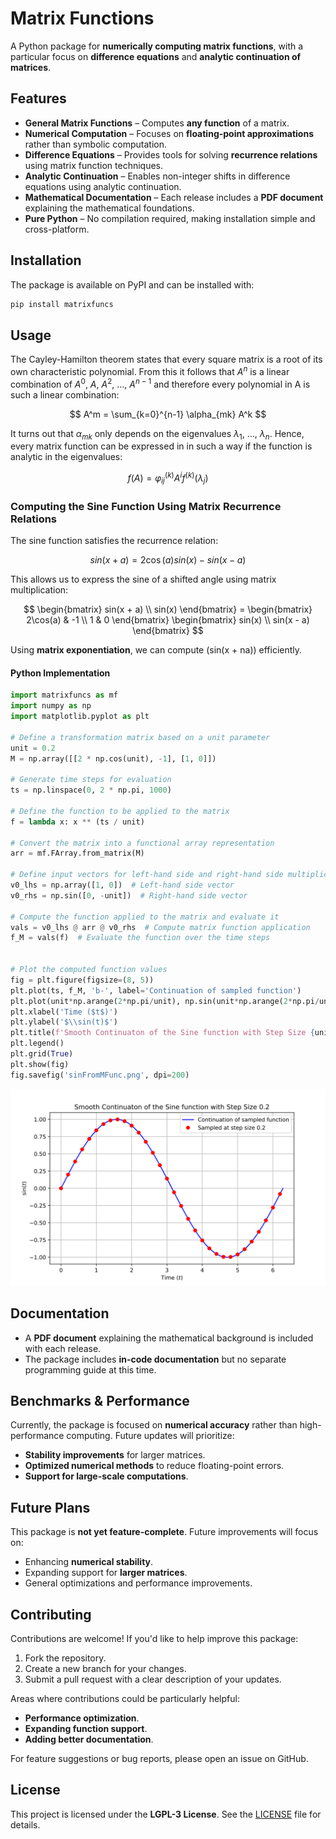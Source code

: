 # Matrix Functions

A Python package for **numerically computing matrix functions**, with a particular focus on **difference equations** and **analytic continuation of matrices**.

## Features

- **General Matrix Functions** – Computes **any function** of a matrix.
- **Numerical Computation** – Focuses on **floating-point approximations** rather than symbolic computation.
- **Difference Equations** – Provides tools for solving **recurrence relations** using matrix function techniques.
- **Analytic Continuation** – Enables non-integer shifts in difference equations using analytic continuation.
- **Mathematical Documentation** – Each release includes a **PDF document** explaining the mathematical foundations.
- **Pure Python** – No compilation required, making installation simple and cross-platform.

## Installation

The package is available on PyPI and can be installed with:

```bash
pip install matrixfuncs
```

###

## Usage

The Cayley-Hamilton theorem states that every square matrix is a root of its own characteristic polynomial. From this it follows that $A^n$ is a linear combination of $A^0,\ A,\ A^2,\ \dots,\ A^{n-1}$ and therefore every polynomial in A is such a linear combination:

$$
  A^m = \sum_{k=0}^{n-1} \alpha_{mk} A^k
$$

It turns out that $\alpha_{mk}$ only depends on the eigenvalues $\lambda_1,\ \dots,\ \lambda_n$. Hence, every matrix function can be expressed in in such a way if the function is analytic in the eigenvalues:

$$
  f(A) = \varphi_{ij}^{(k)} A^i f^{(k)}(\lambda_j)
$$

### Computing the Sine Function Using Matrix Recurrence Relations

The sine function satisfies the recurrence relation:

$$
  sin(x + a) = 2\cos(a) sin(x) - sin(x - a)
$$

This allows us to express the sine of a shifted angle using matrix multiplication:

$$
  \begin{bmatrix} sin(x + a) \\ sin(x) \end{bmatrix} =
  \begin{bmatrix} 2\cos(a) & -1 \\ 1 & 0 \end{bmatrix}
  \begin{bmatrix} sin(x) \\ sin(x - a) \end{bmatrix}
$$



Using **matrix exponentiation**, we can compute \(sin(x + na)\) efficiently.

#### Python Implementation

```python
import matrixfuncs as mf
import numpy as np
import matplotlib.pyplot as plt

# Define a transformation matrix based on a unit parameter
unit = 0.2
M = np.array([[2 * np.cos(unit), -1], [1, 0]])

# Generate time steps for evaluation
ts = np.linspace(0, 2 * np.pi, 1000)

# Define the function to be applied to the matrix
f = lambda x: x ** (ts / unit)

# Convert the matrix into a functional array representation
arr = mf.FArray.from_matrix(M)

# Define input vectors for left-hand side and right-hand side multiplications
v0_lhs = np.array([1, 0])  # Left-hand side vector
v0_rhs = np.sin([0, -unit])  # Right-hand side vector

# Compute the function applied to the matrix and evaluate it
vals = v0_lhs @ arr @ v0_rhs  # Compute matrix function application
f_M = vals(f)  # Evaluate the function over the time steps


# Plot the computed function values
fig = plt.figure(figsize=(8, 5))
plt.plot(ts, f_M, 'b-', label='Continuation of sampled function')
plt.plot(unit*np.arange(2*np.pi/unit), np.sin(unit*np.arange(2*np.pi/unit)), 'ro', label=f'Sampled at step size {unit}')
plt.xlabel('Time ($t$)')
plt.ylabel('$\\sin(t)$')
plt.title(f'Smooth Continuaton of the Sine function with Step Size {unit}')
plt.legend()
plt.grid(True)
plt.show(fig)
fig.savefig('sinFromMFunc.png', dpi=200)
```
![Output of plt.show(fig)](https://raw.githubusercontent.com/nextdorf/matrix-functions/main/sinFromMFunc.svg?raw=true)


## Documentation

- A **PDF document** explaining the mathematical background is included with each release.
- The package includes **in-code documentation** but no separate programming guide at this time.

## Benchmarks & Performance

Currently, the package is focused on **numerical accuracy** rather than high-performance computing. Future updates will prioritize:

- **Stability improvements** for larger matrices.
- **Optimized numerical methods** to reduce floating-point errors.
- **Support for large-scale computations**.

## Future Plans

This package is **not yet feature-complete**. Future improvements will focus on:

- Enhancing **numerical stability**.
- Expanding support for **larger matrices**.
- General optimizations and performance improvements.

## Contributing

Contributions are welcome! If you'd like to help improve this package:

1. Fork the repository.
2. Create a new branch for your changes.
3. Submit a pull request with a clear description of your updates.

Areas where contributions could be particularly helpful:

- **Performance optimization**.
- **Expanding function support**.
- **Adding better documentation**.

For feature suggestions or bug reports, please open an issue on GitHub.

## License

This project is licensed under the **LGPL-3 License**. See the [LICENSE](LICENSE) file for details.